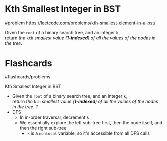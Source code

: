 # Kth Smallest Integer in BST
#problem 
https://leetcode.com/problems/kth-smallest-element-in-a-bst/

Given the `root` of a binary search tree, and an integer `k`, return _the_ `kth` _smallest value (**1-indexed**) of all the values of the nodes in the tree_.
# Flashcards
#flashcards/problems 

Kth Smallest Integer in BST
- Given the `root` of a binary search tree, and an integer `k`, return _the_ `kth` _smallest value (**1-indexed**) of all the values of the nodes in the tree_.
?
- DFS
	- In in-order traversal, decrement `k`
	- We essentially explore the left sub-tree first, then the node itself, and then the right sub-tree
		- `k` is a `nonlocal` variable, so it's accessible from all DFS calls
<!--SR:!2025-01-19,7,250-->